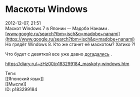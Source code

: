Маскоты Windows
================

   
 2012-12-07, 21:51   
  Маскот Windows 7 в Японии -- Мадобэ   Нанами   .   
  [www.google.ru/search?tbm=isch&q=madobe+nanami](https://www.google.ru/search?tbm=isch&q=madobe+nanami)    
 Но грядёт Windows 8. Кто же станет её маскотом?   Хатико   ?!   
   
 Что будет с девяткой все уже давно  [догадались](http://nya.sh/pic/2239)  .   
    
 <https://diary.ru/~zHz00/p183299184_maskoty-windows.htm>   
   
 Теги:   
 [[Японский язык]]   
 [[Мысли]]   
 ID: p183299184